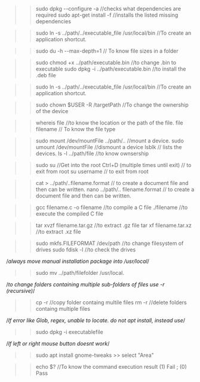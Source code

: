 >> sudo dpkg --configure -a					//checks what dependencies are required
>> sudo apt-get install -f					//installs the listed missing dependencies
 
>> sudo ln -s ../path/../executable_file /usr/local/bin		//To create an application shortcut.

>> sudo du -h --max-depth=1					// To know file sizes in a folder

>> sudo chmod +x ../path/executable.bin				//to change .bin to executable
>> sudo dpkg -i ../path/executable.bin				//to install the .deb file
 
>> sudo ln -s ../path/../executable_file /usr/local/bin		//To create an application shortcut.

>> sudo chown $USER -R /targetPath	 			//To change the ownership of the device

>> whereis file     						//to know the location or the path of the file.
>> file filename 						// To know the file type

>> sudo mount /dev/mountFile ../path/..     			//mount a device.
>> sudo umount /dev/mountFile               			//dismount a device
>> lsblk                                  			// lists the devices.
>> ls -l ../path/file                    			//to know ownsership
 
>> sudo su      						//Get into the root
>> Ctrl+D (multiple times until exit) 				// to exit from root
>> su username                           			// to exit from root

>> cat > ../path/..filename.format  				// to create a document file and then can be written.
>> nano ../path/.. filename.format  				// to create a document file and then can be written.

>> gcc filename.c -o filename     				//to compile a C file
>> ./filename                     				//to execute the compiled C file

>>tar xvzf filename.tar.gz       				//to extract .gz file
>>tar xf filename.tar.xz        				//to extract .xz file

>> sudo mkfs.FILEFORMAT /dev/path     				//to change filesystem of drives
>> sudo fdisk -l                     				//to check the drives

/*always move manual installation package into /usr/local*/
>> sudo mv ../path/filefolder /usr/local.
 
 /*to change folders containing multiple sub-folders of files use -r (recursive)*/
 >> cp -r    							//copy folder containg multile files
 >> rm -r    							//delete folders containg multiple files
 
 /*If error like Glob, regex, unable to locate. do not apt install, instead use*/
 >> sudo dpkg -i executablefile
 
 /*If left or right mouse button doesnt work*/
 >> sudo apt install gnome-tweaks >> select "Area"
 
 >> echo $?       //To know the command execution result (1) Fail ; (0) Pass
 


